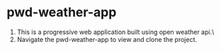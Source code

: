 # pwd-weather-app
1. This is a progressive web application built using open weather api.\
2. Navigate the pwd-weather-app to view and clone the project.
